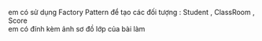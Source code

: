em có sử dụng Factory Pattern để tạo các đối tượng : Student , ClassRoom , Score                                                                                                                                                                                                                                                                                                                                                                                
em có đính kèm ảnh sơ đồ lớp của bài làm 

